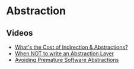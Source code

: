# Abstraction

## Videos
- [What's the Cost of Indirection & Abstractions?](https://www.youtube.com/watch?v=DNjDZ0E6GUs)
- [When NOT to write an Abstraction Layer](https://www.youtube.com/watch?v=tqqH_Ib_gDc)
- [Avoiding Premature Software Abstractions](https://betterprogramming.pub/avoiding-premature-software-abstractions-8ba2e990930a)